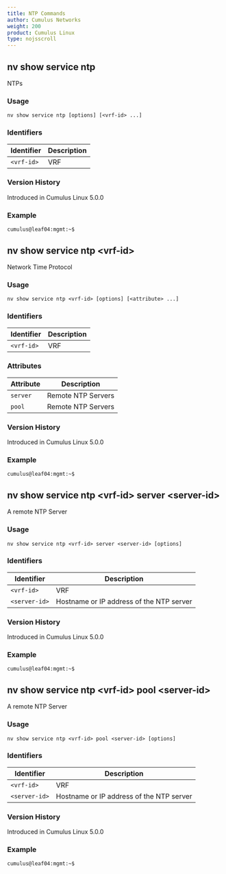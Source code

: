 ```yaml
---
title: NTP Commands
author: Cumulus Networks
weight: 200
product: Cumulus Linux
type: nojsscroll
---
```

## nv show service ntp

NTPs

### Usage

`nv show service ntp [options] [<vrf-id> ...]`

### Identifiers

| Identifier |  Description   |
| --------- | -------------- |
| `<vrf-id>` |    VRF |

### Version History

Introduced in Cumulus Linux 5.0.0

### Example

```
cumulus@leaf04:mgmt:~$ 
```

## nv show service ntp \<vrf-id\>

Network Time Protocol

### Usage

`nv show service ntp <vrf-id> [options] [<attribute> ...]`

### Identifiers

| Identifier |  Description   |
| --------- | -------------- |
| `<vrf-id>` |    VRF |

### Attributes

| Attribute |  Description   |
| --------- | -------------- |
| `server` | Remote NTP Servers |
| `pool`  |  Remote NTP Servers |

### Version History

Introduced in Cumulus Linux 5.0.0

### Example

```
cumulus@leaf04:mgmt:~$ 
```

## nv show service ntp \<vrf-id\> server \<server-id\>

A remote NTP Server

### Usage

`nv show service ntp <vrf-id> server <server-id> [options]`

### Identifiers

| Identifier |  Description   |
| --------- | -------------- |
| `<vrf-id>` |    VRF |
| `<server-id>` |   Hostname or IP address of the NTP server |

### Version History

Introduced in Cumulus Linux 5.0.0

### Example

```
cumulus@leaf04:mgmt:~$ 
```

## nv show service ntp \<vrf-id\> pool \<server-id\>

A remote NTP Server

### Usage

`nv show service ntp <vrf-id> pool <server-id> [options]`

### Identifiers

| Identifier |  Description   |
| --------- | -------------- |
| `<vrf-id>` |    VRF |
| `<server-id>` |   Hostname or IP address of the NTP server |

### Version History

Introduced in Cumulus Linux 5.0.0

### Example

```
cumulus@leaf04:mgmt:~$ 
```